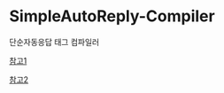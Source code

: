 # SimpleAutoReply-Compiler
단순자동응답 태그 컴파일러

[참고1](https://namu.wiki/w/%EC%B1%84%ED%8C%85%20%EC%9E%90%EB%8F%99%EC%9D%91%EB%8B%B5%20%EB%B4%87#toc)

[참고2](https://darktornado.github.io/KakaoTalkBot/docs/simple/green/)
